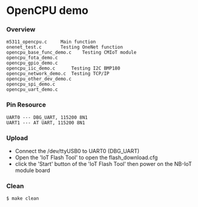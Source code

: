 OpenCPU demo
=====================

### Overview

```
m5311_opencpu.c		Main function
onenet_test.c		Testing OneNet function
opencpu_base_func_demo.c	Testing CMIoT module
opencpu_fota_demo.c
opencpu_gpio_demo.c
opencpu_iic_demo.c		Testing I2C BMP180
opencpu_network_demo.c	Testing TCP/IP
opencpu_other_dev_demo.c
opencpu_spi_demo.c
opencpu_uart_demo.c
```


### Pin Resource

```
UART0 --- DBG_UART, 115200 8N1
UART1 --- AT UART, 115200 8N1
```

### Upload

* Connect the /dev/ttyUSB0 to UART0 (DBG_UART)
* Open the 'IoT Flash Tool' to open the flash_download.cfg
* click the 'Start' button of the 'IoT Flash Tool' then power on the NB-IoT module board


### Clean

```bash
$ make clean
```
